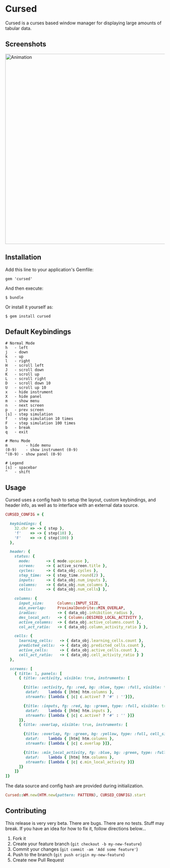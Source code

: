 # Cursed

Cursed is a curses based window manager for displaying large amounts of tabular data.

## Screenshots

<img src="https://dl.dropbox.com/s/wgruhghr9cxqcm4/cursed_anim.gif " alt="Animation" style="width: 600px;"/>

## Installation

Add this line to your application's Gemfile:

    gem 'cursed'

And then execute:

    $ bundle

Or install it yourself as:

    $ gem install cursed

## Default Keybindings

```
# Normal Mode
h   - left
j   - down
k   - up
l   - right
H   - scroll left
J   - scroll down
K   - scroll up
L   - scroll right
D   - scroll down 10
U   - scroll up 10
x   - hide instrument
X   - hide panel
m   - show menu
n   - next screen
p   - prev screen
[s] - step simulation
f   - step simulation 10 times
F   - step simulation 100 times
b   - break
q   - exit

# Menu Mode
m        - hide menu
(0-9)    - show instrument (0-9)
^(0-9) - show panel (0-9)

# Legend
[s] - spacebar
^   - shift
```

## Usage

Cursed uses a config hash to setup the layout, custom keybindings, and header info, as
well as to interface with an external data source.

```ruby
CURSED_CONFIG = { 

  keybindings: {
    32.chr => -> { step },
    'f'    => -> { step(10) },
    'F'    => -> { step(100) }
  },

  header: {
    status: {
      mode:       -> { mode.upcase },
      screen:     -> { active_screen.title },
      cycles:     -> { data_obj.cycles },
      step_time:  -> { step_time.round(2) },
      inputs:     -> { data_obj.num_inputs },
      columns:    -> { data_obj.num_columns },
      cells:      -> { data_obj.num_cells} },

    columns: {
      input_size:      Column::INPUT_SIZE,
      min_overlap:     ProximalDendrite::MIN_OVERLAP,
      iradius:         -> { data_obj.inhibition_radius },
      des_local_act:   -> { Column::DESIRED_LOCAL_ACTIVITY },
      active_columns:  -> { data_obj.active_columns.count },
      col_act_ratio:   -> { data_obj.column_activity_ratio } },

    cells: {
      learning_cells:   -> { data_obj.learning_cells.count },
      predicted_cells:  -> { data_obj.predicted_cells.count },
      active_cells:     -> { data_obj.active_cells.count },
      cell_act_ratio:   -> { data_obj.cell_activity_ratio } }
  },

  screens: [
    { title: 1, panels: [
      { title: :activity, visible: true, instruments: [

        {title: :activity, fg: :red, bg: :blue, type: :full, visible: true,
         dataf:    lambda { |htm| htm.columns }, 
         streamfs: [lambda { |c| c.active? ? '#' : ''}]},

        {title: :inputs, fg: :red, bg: :green, type: :full, visible: true,
         dataf:    lambda { |htm| htm.inputs }, 
         streamfs: [lambda { |c| c.active? ? '#' : '' }]}
      ]},
      { title: :overlap, visible: true, instruments: [

        {title: :overlap, fg: :green, bg: :yellow, type: :full, cell_size: 5, visible: true,
         dataf:    lambda { |htm| htm.columns }, 
         streamfs: [lambda { |c| c.overlap }]}, 

        {title: :min_local_activity, fg: :blue, bg: :green, type: :full, cell_size: 5, visible: true,
         dataf:    lambda { |htm| htm.columns },
         streamfs: [lambda { |c| c.min_local_activity }]}
      ]}
    ]}
]}
```

The data source and config hash are provided during initialization.

```ruby
Cursed::WM.new(HTM.new(pattern: PATTERN), CURSED_CONFIG).start
```

## Contributing

This release is very very beta. There are bugs. There are no tests. Stuff may
break. If you have an idea for how to fix it, follow directions below...

1. Fork it
2. Create your feature branch (`git checkout -b my-new-feature`)
3. Commit your changes (`git commit -am 'Add some feature'`)
4. Push to the branch (`git push origin my-new-feature`)
5. Create new Pull Request
